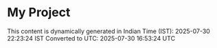# My Project

This content is dynamically generated in Indian Time (IST): 2025-07-30 22:23:24 IST
Converted to UTC: 2025-07-30 16:53:24 UTC
